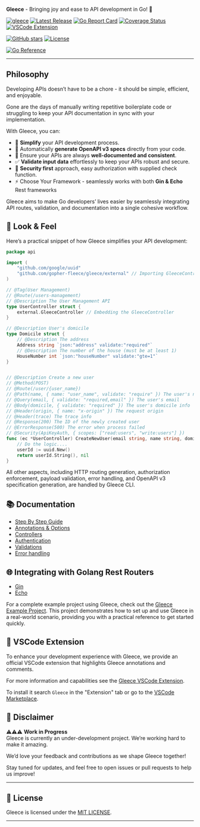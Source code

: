 **Gleece** - Bringing joy and ease to API development in Go! 🚀   


[![gleece](https://github.com/gopher-fleece/gleece/actions/workflows/build.yml/badge.svg?branch=main)](https://github.com/gopher-fleece/gleece/actions/workflows/build.yml)
[![Latest Release](https://img.shields.io/github/v/release/gopher-fleece/gleece)](https://github.com/gopher-fleece/gleece/releases)
[![Go Report Card](https://goreportcard.com/badge/github.com/gopher-fleece/gleece)](https://goreportcard.com/report/gopher-fleece/gleece)
[![Coverage Status](https://coveralls.io/repos/github/gopher-fleece/gleece/badge.svg?branch=main)](https://coveralls.io/github/gopher-fleece/gleece?branch=main)
[![VSCode Extension](https://img.shields.io/visual-studio-marketplace/v/haim-kastner.gleece-extension?label=VSCode%20Extension)](https://marketplace.visualstudio.com/items?itemName=haim-kastner.gleece-extension)

[![GitHub stars](https://img.shields.io/github/stars/gopher-fleece/gleece.svg?style=social&label=Stars)](https://github.com/gopher-fleece/gleece/stargazers) 
[![License](https://img.shields.io/github/license/gopher-fleece/gleece.svg?style=social)](https://github.com/gopher-fleece/gleece/blob/master/LICENSE)

[![Go Reference](https://pkg.go.dev/badge/github.com/gopher-fleece/gleece.svg)](https://pkg.go.dev/github.com/gopher-fleece/gleece)


---

## Philosophy  
Developing APIs doesn’t have to be a chore - it should be simple, efficient, and enjoyable.  

Gone are the days of manually writing repetitive boilerplate code or struggling to keep your API documentation in sync with your implementation.

With Gleece, you can:  
- 🔧 **Simplify** your API development process.  
- 📜 Automatically **generate OpenAPI v3 specs** directly from your code.  
- 🎯 Ensure your APIs are always **well-documented and consistent**.  
- ✅ **Validate input data** effortlessly to keep your APIs robust and secure.
- 🔐 **Security first** approach, easy authorization with supplied check function.
- ⚡️ Choose Your Framework - seamlessly works with both **Gin & Echo** Rest frameworks

Gleece aims to make Go developers’ lives easier by seamlessly integrating API routes, validation, and documentation into a single cohesive workflow.

## 💫 Look & Feel  

Here’s a practical snippet of how Gleece simplifies your API development:  

```go
package api

import (
	"github.com/google/uuid"
	"github.com/gopher-fleece/gleece/external" // Importing GleeceController
)

// @Tag(User Management)
// @Route(/users-management)
// @Description The User Management API
type UserController struct {
	external.GleeceController // Embedding the GleeceController
}

// @Description User's domicile
type Domicile struct {
	// @Description The address
	Address string `json:"address" validate:"required"`
	// @Description The number of the house (must be at least 1)
	HouseNumber int `json:"houseNumber" validate:"gte=1"`
}


// @Description Create a new user
// @Method(POST)
// @Route(/user/{user_name})
// @Path(name, { name: "user_name", validate: "require" }) The user's name
// @Query(email, { validate: "required,email" }) The user's email
// @Body(domicile, { validate: "required" }) The user's domicile info
// @Header(origin, { name: "x-origin" }) The request origin
// @Header(trace) The trace info
// @Response(200) The ID of the newly created user
// @ErrorResponse(500) The error when process failed
// @Security(ApiKeyAuth, { scopes: ["read:users", "write:users"] })
func (ec *UserController) CreateNewUser(email string, name string, domicile Domicile, origin string, trace string) (string, error) {
	// Do the logic....
	userId := uuid.New()
	return userId.String(), nil
}
```

All other aspects, including HTTP routing generation, authorization enforcement, payload validation, error handling, and OpenAPI v3 specification generation, are handled by Gleece CLI.

## 📚 Documentation

- [Step By Step Guide](./docs/STEPBYSTEP.md)
- [Annotations & Options](./docs/ANNOTATIONS.md)
- [Controllers](./docs/CONTROLLERS.md)
- [Authentication](./docs/AUTHENTICATION.md)
- [Validations](./docs/VALIDATION.md) 
- [Error handling](./docs/ERROR_HANDLING.md)

## 🌐 Integrating with Golang Rest Routers 

- [Gin](./docs/GIN_INTEGRATION.md)
- [Echo](./docs/ECHO_INTEGRATION.md)

For a complete example project using Gleece, check out the [Gleece Example Project](https://github.com/gopher-fleece/gleecexample#readme). This project demonstrates how to set up and use Gleece in a real-world scenario, providing you with a practical reference to get started quickly.

## 🎨 VSCode Extension

To enhance your development experience with Gleece, we provide an official VSCode extension that highlights Gleece annotations and comments.

For more information and capabilities see the [Gleece VSCode Extension](https://github.com/gopher-fleece/gleece-vscode-extension#readme).

To install it search `Gleece` in the "Extension" tab or go to the [VSCode Marketplace](https://marketplace.visualstudio.com/items?itemName=haim-kastner.gleece-extension).


## 🚧 Disclaimer  
⚠️⚠️⚠️ **Work in Progress**  
Gleece is currently an under-development project.  We’re working hard to make it amazing.

We’d love your feedback and contributions as we shape Gleece together!

Stay tuned for updates, and feel free to open issues or pull requests to help us improve!  

---

## 📜 License  
Gleece is licensed under the [MIT LICENSE](./LICENSE). 

---

